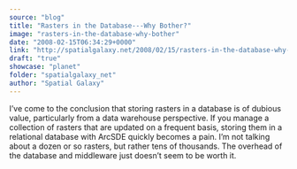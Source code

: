 ```yaml
---
source: "blog"
title: "Rasters in the Database---Why Bother?"
image: "rasters-in-the-database-why-bother"
date: "2008-02-15T06:34:29+0000"
link: "http://spatialgalaxy.net/2008/02/15/rasters-in-the-database-why-bother/"
draft: "true"
showcase: "planet"
folder: "spatialgalaxy_net"
author: "Spatial Galaxy"
---
```


I&rsquo;ve come to the conclusion that storing rasters in a database is of dubious value, particularly from a data warehouse perspective.
If you manage a collection of rasters that are updated on a frequent basis, storing them in a relational database with ArcSDE quickly becomes a pain. I&rsquo;m not talking about a dozen or so rasters, but rather tens of thousands. The overhead of the database and middleware just doesn&rsquo;t seem to be worth it.
